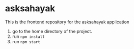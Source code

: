 # asksahayak
This is the frontend repository for the asksahayak application
1. go to the home directory of the project.
2. run `npm install`
2. run `npm start`
